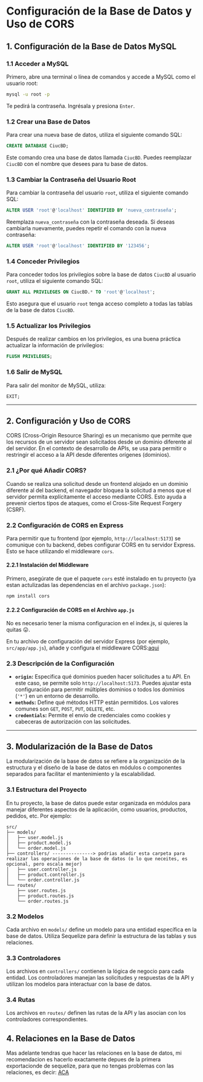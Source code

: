 # Configuración de la Base de Datos y Uso de CORS

## 1. **Configuración de la Base de Datos MySQL**

### 1.1 **Acceder a MySQL**

Primero, abre una terminal o línea de comandos y accede a MySQL como el usuario root:

```bash
mysql -u root -p
```

Te pedirá la contraseña. Ingrésala y presiona `Enter`.

### 1.2 **Crear una Base de Datos**

Para crear una nueva base de datos, utiliza el siguiente comando SQL:

```sql
CREATE DATABASE CiucBD;
```

Este comando crea una base de datos llamada `CiucBD`. Puedes reemplazar `CiucBD` con el nombre que desees para tu base de datos.

### 1.3 **Cambiar la Contraseña del Usuario Root**

Para cambiar la contraseña del usuario `root`, utiliza el siguiente comando SQL:

```sql
ALTER USER 'root'@'localhost' IDENTIFIED BY 'nueva_contraseña';
```

Reemplaza `nueva_contraseña` con la contraseña deseada. Si deseas cambiarla nuevamente, puedes repetir el comando con la nueva contraseña:

```sql
ALTER USER 'root'@'localhost' IDENTIFIED BY '123456';
```

### 1.4 **Conceder Privilegios**

Para conceder todos los privilegios sobre la base de datos `CiucBD` al usuario `root`, utiliza el siguiente comando SQL:

```sql
GRANT ALL PRIVILEGES ON CiucBD.* TO 'root'@'localhost';
```

Esto asegura que el usuario `root` tenga acceso completo a todas las tablas de la base de datos `CiucBD`.

### 1.5 **Actualizar los Privilegios**

Después de realizar cambios en los privilegios, es una buena práctica actualizar la información de privilegios:

```sql
FLUSH PRIVILEGES;
```

### 1.6 **Salir de MySQL**

Para salir del monitor de MySQL, utiliza:

```sql
EXIT;
```

---

## 2. **Configuración y Uso de CORS**

CORS (Cross-Origin Resource Sharing) es un mecanismo que permite que los recursos de un servidor sean solicitados desde un dominio diferente al del servidor. En el contexto de desarrollo de APIs, se usa para permitir o restringir el acceso a la API desde diferentes orígenes (dominios).

### 2.1 **¿Por qué Añadir CORS?**

Cuando se realiza una solicitud desde un frontend alojado en un dominio diferente al del backend, el navegador bloquea la solicitud a menos que el servidor permita explícitamente el acceso mediante CORS. Esto ayuda a prevenir ciertos tipos de ataques, como el Cross-Site Request Forgery (CSRF).

### 2.2 **Configuración de CORS en Express**

Para permitir que tu frontend (por ejemplo, `http://localhost:5173`) se comunique con tu backend, debes configurar CORS en tu servidor Express. Esto se hace utilizando el middleware `cors`.

#### 2.2.1 **Instalación del Middleware**

Primero, asegúrate de que el paquete `cors` esté instalado en tu proyecto (ya estan actulizadas las dependencias en el archivo `package.json`):

```bash
npm install cors
```

#### 2.2.2 **Configuración de CORS en el Archivo `app.js`**
No es necesario tener la misma configuracion en el index.js, si quieres la quitas 😛.

En tu archivo de configuración del servidor Express (por ejemplo, `src/app/app.js`), añade y configura el middleware CORS:[aqui](./src/app/app.js)

### 2.3 **Descripción de la Configuración**

- **`origin`:** Especifica qué dominios pueden hacer solicitudes a tu API. En este caso, se permite solo `http://localhost:5173`. Puedes ajustar esta configuración para permitir múltiples dominios o todos los dominios (`'*'`) en un entorno de desarrollo.
- **`methods`:** Define qué métodos HTTP están permitidos. Los valores comunes son `GET`, `POST`, `PUT`, `DELETE`, etc.
- **`credentials`:** Permite el envío de credenciales como cookies y cabeceras de autorización con las solicitudes.

---

## 3. **Modularización de la Base de Datos**

La modularización de la base de datos se refiere a la organización de la estructura y el diseño de la base de datos en módulos o componentes separados para facilitar el mantenimiento y la escalabilidad.

### 3.1 **Estructura del Proyecto**

En tu proyecto, la base de datos puede estar organizada en módulos para manejar diferentes aspectos de la aplicación, como usuarios, productos, pedidos, etc. Por ejemplo:

```
src/
├── models/
│   ├── user.model.js
│   ├── product.model.js
│   └── order.model.js
├── controllers/ ---------------> podrias añadir esta carpeta para realizar las operaciones de la base de datos (o lo que neceites, es opcional, pero escala mejor)
│   ├── user.controller.js
│   ├── product.controller.js
│   └── order.controller.js
└── routes/
    ├── user.routes.js
    ├── product.routes.js
    └── order.routes.js
```

### 3.2 **Modelos**

Cada archivo en `models/` define un modelo para una entidad específica en la base de datos. Utiliza Sequelize para definir la estructura de las tablas y sus relaciones.

### 3.3 **Controladores**

Los archivos en `controllers/` contienen la lógica de negocio para cada entidad. Los controladores manejan las solicitudes y respuestas de la API y utilizan los modelos para interactuar con la base de datos.

### 3.4 **Rutas**

Los archivos en `routes/` definen las rutas de la API y las asocian con los controladores correspondientes.


## 4. **Relaciones en la Base de Datos**
Mas adelante tendras que hacer las relaciones en la base de datos, mi recomendacion es hacerlo exactamente depues de la primera exportacionde de sequelize, para que no tengas problemas con las relaciones, es decir: [ACA](./src//DB//database.js)